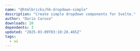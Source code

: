 ```yaml
---
name: "@htmlbricks/hb-dropdown-simple"
description: "Create simple dropdown components for Svelte."
author: "Dario Caruso"
downloads: 10
dependents: 3
updated: "2025-03-09T03:10:28.465Z"
tags: 
  - ui
---
```

